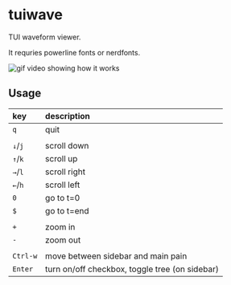 # tuiwave

TUI waveform viewer.

It requries powerline fonts or nerdfonts.

![gif video showing how it works](https://github.com/ToruNiina/tuiwave/blob/images/tuiwave.gif?raw=true)

## Usage

|   key    | description     |
|:---------|:----------------|
| `q`      | quit            |
|          |                 |
| `↓`/`j`  | scroll down     |
| `↑`/`k`  | scroll up       |
| `→`/`l`  | scroll right    |
| `←`/`h`  | scroll left     |
| `0`      | go to t=0       |
| `$`      | go to t=end     |
|          |                 |
| `+`      | zoom in         |
| `-`      | zoom out        |
|          |                 |
| `Ctrl-w` | move between sidebar and main pain |
| `Enter`  | turn on/off checkbox, toggle tree (on sidebar)  |



